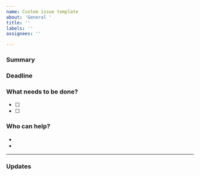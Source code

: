 ```yaml
---
name: Custom issue template
about: 'General '
title: ''
labels: ''
assignees: ''

---
```


<!--
Please complete the following sections when you open an issue. You are encouraged to keep this top level comment box updated as you develop and respond to reviews. If you have write access to the repository please also assign the appropriate label (or labels) to your issue. Note that text within html comment tags will not be rendered.
-->
### Summary

<!-- Please provide a detailed description of the change or addition you are proposing, or the question you're asking. Please provide as much context as possible and link to related issues and/or pull requests.
-->

### Deadline 

### What needs to be done?

<!-- We suggest using bullets (indicated by * or -) and filled checkboxes [x] here -->

- [ ] 
- [ ] 

### Who can help?

<!-- We suggest using bullets (indicated by * or -) and filled checkboxes [x] here -->

* 
* 

---

### Updates

<!-- To avoid others having to read through the full thread of comments, please update the initial issue with important updates (e.g. decisions taken) regularly. You can update the task list and summary above directly (this is encouraged!) or add new information below in this new section.
-->

